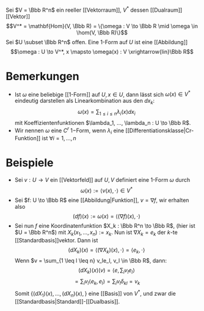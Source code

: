 Sei $V = \Bbb R^n$ ein reeller [[Vektorraum]], $V^*$ dessen [[Dualraum]] [[Vektor]]
$$V^* = \mathbf{Hom}(V, \Bbb R) = \{\omega : V \to \Bbb R \mid \omega \in \hom(V, \Bbb R)\}$$
Sei $U \subset \Bbb R^n$ offen.
Eine 1-Form auf $U$ ist eine [[Abbildung]]
$$\omega : U \to V^*, x \mapsto \omega(x) : V \xrightarrow{lin}\Bbb R$$
# Bemerkungen
- Ist $\omega$ eine beliebige [[1-Form]] auf $U, x \in U$, dann lässt sich $\omega(x) \in V^*$ eindeutig darstellen als Linearkombination aus den $dx_k$: $$\omega(x) = \sum_{1 \leq i \le n} \lambda_i(x)dx_i$$ mit Koeffizientenfunktionen $\lambda_1, ..., \lambda_n : U \to \Bbb R$.
- Wir nennen $\omega$ eine $C^r\ 1-$Form, wenn $\lambda_i$ eine [[Differentiationsklasse|Cr-Funktion]] ist $\forall i = 1, ..., n$
# Beispiele
- Sei $v: U \to V$ ein [[Vektorfeld]] auf $U, V$ definiert eine 1-Form $\omega$ durch
$$\omega(x) := \langle v(x), \cdot \rangle \in V^*$$
- Sei $f: U \to \Bbb R$ eine [[Abbildung|Funktion]], $v = \nabla f$, wir erhalten also $$(df)(x) := \omega(x) = \langle(\nabla f)(x), \cdot \rangle$$
- Sei nun $f$ eine Koordinatenfunktion $X_k : \Bbb R^n \to \Bbb R$, (hier ist $U = \Bbb R^n$) mit $X_k(x_1, ..., x_n) := x_k$. Nun ist $\nabla X_k = e_k$ der $k$-te [[Standardbasis]]vektor. Dann ist $$(dX_k)(x) = \langle(\nabla X_k)(x), \cdot \rangle = \langle e_k, \cdot \rangle$$
  Wenn $v = \sum_{1 \leq l \leq n} v_le_l, v_l \in \Bbb R$, dann:
  $$(dX_k)(x)(v) = \left\langle e, {\sum}_lv_le_l \right\rangle$$
  $$ = {\sum}_lv_l \langle e_k, e_l \rangle = {\sum}_l v_l \delta_{kl} = v_k$$
  Somit $\{ (dX_1)(x), ..., (dX_n)(x),\}$ eine [[Basis]] von $V^*$, und zwar die [[Standardbasis|Standard]]-[[Dualbasis]].